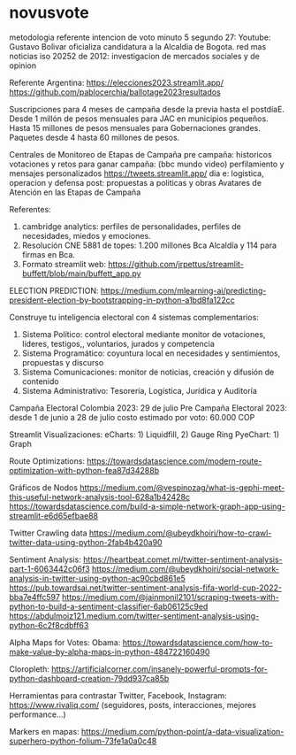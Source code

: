 # novusvote
metodologia referente intencion de voto minuto 5 segundo 27:
Youtube: Gustavo Bolivar oficializa candidatura a la Alcaldia de Bogota. red mas noticias
iso 20252 de 2012: investigacion de mercados sociales y de opinion

Referente Argentina:
https://elecciones2023.streamlit.app/
https://github.com/pablocerchia/ballotage2023resultados

Suscripciones para 4 meses de campaña desde la previa hasta el postdíaE.
Desde 1 millón de pesos mensuales para JAC en municipios pequeños.
Hasta 15 millones de pesos mensuales para Gobernaciones grandes.
Paquetes desde 4 hasta 60 millones de pesos.


Centrales de Monitoreo de Etapas de Campaña
pre campaña: historicos votaciones y retos para ganar
campaña: (bbc mundo video) perfilamiento y mensajes personalizados
https://tweets.streamlit.app/
dia e: logistica, operacion y defensa
post: propuestas a politicas y obras 
Avatares de Atención en las Etapas de Campaña

Referentes:
1) cambridge analytics: perfiles de personalidades, perfiles de necesidades, miedos y emociones.
2) Resolución CNE 5881 de topes: 1.200 millones Bca Alcaldía y 114 para firmas en Bca.
3) Formato streamlit web: https://github.com/jrpettus/streamlit-buffett/blob/main/buffett_app.py

ELECTION PREDICTION:
https://medium.com/mlearning-ai/predicting-president-election-by-bootstrapping-in-python-a1bd8fa122cc

Construye tu inteligencia electoral con 4 sistemas complementarios:
1) Sistema Político: control electoral mediante monitor de votaciones, líderes, testigos,, voluntarios, jurados y competencia
2) Sistema Programático: coyuntura local en necesidades y sentimientos, propuestas y discurso
3) Sistema Comunicaciones: monitor de noticias, creación y difusión de contenido
4) Sistema Administrativo: Tesorería, Logística, Jurídica y Auditoría

Campaña Electoral Colombia 2023: 29 de julio
Pre Campaña Electoral 2023: desde 1 de junio a 28 de julio
costo estimado por voto: 60.000 COP

Streamlit Visualizaciones:
eCharts: 1) Liquidfill, 2) Gauge Ring
PyeChart: 1) Graph

Route Optimizations:
https://towardsdatascience.com/modern-route-optimization-with-python-fea87d34288b

Gráficos de Nodos
https://medium.com/@vespinozag/what-is-gephi-meet-this-useful-network-analysis-tool-628a1b42428c
https://towardsdatascience.com/build-a-simple-network-graph-app-using-streamlit-e6d65efbae88

Twitter 
Crawling data
https://medium.com/@ubeydkhoiri/how-to-crawl-twitter-data-using-python-2fab4b420a90

Sentiment Analysis:
https://heartbeat.comet.ml/twitter-sentiment-analysis-part-1-6063442c06f3
https://medium.com/@ubeydkhoiri/social-network-analysis-in-twitter-using-python-ac90cbd861e5
https://pub.towardsai.net/twitter-sentiment-analysis-fifa-world-cup-2022-bba7e4ffc597
https://medium.com/@jainmonil2101/scraping-tweets-with-python-to-build-a-sentiment-classifier-6ab06125c9ed
https://abdulmoiz121.medium.com/twitter-sentiment-analysis-using-python-6c2f8cdbff63

Alpha Maps for Votes:
Obama: https://towardsdatascience.com/how-to-make-value-by-alpha-maps-in-python-484722160490

Cloropleth:
https://artificialcorner.com/insanely-powerful-prompts-for-python-dashboard-creation-79dd937ca85b

Herramientas para contrastar Twitter, Facebook, Instagram: https://www.rivaliq.com/ (seguidores, posts, interacciones, mejores performance...)

Markers en mapas:
https://medium.com/python-point/a-data-visualization-superhero-python-folium-73fe1a0a0c48
